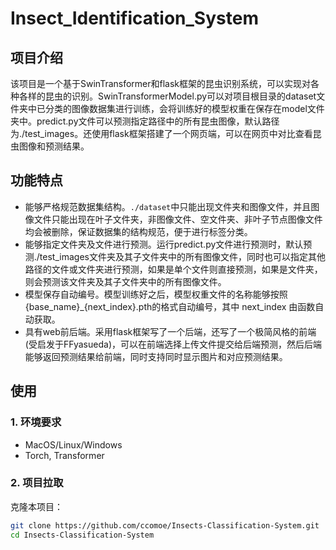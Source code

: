 # Insect_Identification_System

## 项目介绍
该项目是一个基于SwinTransformer和flask框架的昆虫识别系统，可以实现对各种各样的昆虫的识别。SwinTransformerModel.py可以对项目根目录的dataset文件夹中已分类的图像数据集进行训练，会将训练好的模型权重在保存在model文件夹中。predict.py文件可以预测指定路径中的所有昆虫图像，默认路径为./test_images。还使用flask框架搭建了一个网页端，可以在网页中对比查看昆虫图像和预测结果。

## 功能特点

- 能够严格规范数据集结构。`./dataset`中只能出现文件夹和图像文件，并且图像文件只能出现在叶子文件夹，非图像文件、空文件夹、非叶子节点图像文件均会被删除，保证数据集的结构规范，便于进行标签分类。
- 能够指定文件夹及文件进行预测。运行predict.py文件进行预测时，默认预测./test_images文件夹及其子文件夹中的所有图像文件，同时也可以指定其他路径的文件或文件夹进行预测，如果是单个文件则直接预测，如果是文件夹，则会预测该文件夹及其子文件夹中的所有图像文件。
- 模型保存自动编号。模型训练好之后，模型权重文件的名称能够按照{base_name}_{next_index}.pth的格式自动编号，其中 next_index 由函数自动获取。
- 具有web前后端。采用flask框架写了一个后端，还写了一个极简风格的前端(受启发于FFyasueda)，可以在前端选择上传文件提交给后端预测，然后后端能够返回预测结果给前端，同时支持同时显示图片和对应预测结果。

## 使用

### 1. 环境要求

- MacOS/Linux/Windows
- Torch, Transformer

### 2. 项目拉取

克隆本项目：

```sh
git clone https://github.com/ccomoe/Insects-Classification-System.git
cd Insects-Classification-System
```

